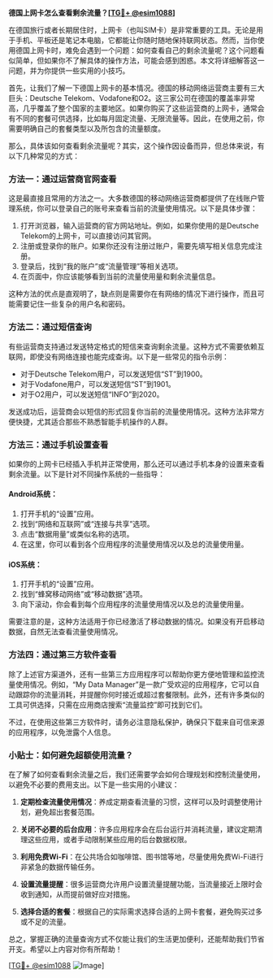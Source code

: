 **德国上网卡怎么查看剩余流量？[[TG💪+ @esim1088](https://t.me/s/esim1088)]**

在德国旅行或者长期居住时，上网卡（也叫SIM卡）是非常重要的工具。无论是用于手机、平板还是笔记本电脑，它都能让你随时随地保持联网状态。然而，当你使用德国上网卡时，难免会遇到一个问题：如何查看自己的剩余流量呢？这个问题看似简单，但如果你不了解具体的操作方法，可能会感到困惑。本文将详细解答这一问题，并为你提供一些实用的小技巧。

首先，让我们了解一下德国上网卡的基本情况。德国的移动网络运营商主要有三大巨头：Deutsche Telekom、Vodafone和O2。这三家公司在德国的覆盖率非常高，几乎覆盖了整个国家的主要地区。如果你购买了这些运营商的上网卡，通常会有不同的套餐可供选择，比如每月固定流量、无限流量等。因此，在使用之前，你需要明确自己的套餐类型以及所包含的流量额度。

那么，具体该如何查看剩余流量呢？其实，这个操作因设备而异，但总体来说，有以下几种常见的方式：

### 方法一：通过运营商官网查看

这是最直接且常用的方法之一。大多数德国的移动网络运营商都提供了在线账户管理系统，你可以登录自己的账号来查看当前的流量使用情况。以下是具体步骤：

1. 打开浏览器，输入运营商的官方网站地址。例如，如果你使用的是Deutsche Telekom的上网卡，可以直接访问其官网。
2. 注册或登录你的账户。如果你还没有注册过账户，需要先填写相关信息完成注册。
3. 登录后，找到“我的账户”或“流量管理”等相关选项。
4. 在页面中，你应该能够看到当前的流量使用量和剩余流量信息。

这种方法的优点是直观明了，缺点则是需要你在有网络的情况下进行操作，而且可能需要记住一些复杂的用户名和密码。

### 方法二：通过短信查询

有些运营商支持通过发送特定格式的短信来查询剩余流量。这种方式不需要依赖互联网，即使没有网络连接也能完成查询。以下是一些常见的指令示例：

- 对于Deutsche Telekom用户，可以发送短信“ST”到1900。
- 对于Vodafone用户，可以发送短信“ST”到1901。
- 对于O2用户，可以发送短信“INFO”到2020。

发送成功后，运营商会以短信的形式回复你当前的流量使用情况。这种方法非常方便快捷，尤其适合那些不熟悉智能手机操作的人群。

### 方法三：通过手机设置查看

如果你的上网卡已经插入手机并正常使用，那么还可以通过手机本身的设置来查看剩余流量。以下是针对不同操作系统的一些指导：

#### Android系统：
1. 打开手机的“设置”应用。
2. 找到“网络和互联网”或“连接与共享”选项。
3. 点击“数据用量”或类似名称的选项。
4. 在这里，你可以看到各个应用程序的流量使用情况以及总的流量使用量。

#### iOS系统：
1. 打开手机的“设置”应用。
2. 找到“蜂窝移动网络”或“移动数据”选项。
3. 向下滚动，你会看到每个应用程序的流量使用情况以及总的流量使用量。

需要注意的是，这种方法适用于你已经激活了移动数据的情况。如果没有开启移动数据，自然无法查看流量使用情况。

### 方法四：通过第三方软件查看

除了上述官方渠道外，还有一些第三方应用程序可以帮助你更方便地管理和监控流量使用情况。例如，“My Data Manager”是一款广受欢迎的应用程序，它可以自动跟踪你的流量消耗，并提醒你何时接近或超过套餐限制。此外，还有许多类似的工具可供选择，只需在应用商店搜索“流量监控”即可找到它们。

不过，在使用这些第三方软件时，请务必注意隐私保护，确保只下载来自可信来源的应用程序，以免泄露个人信息。

### 小贴士：如何避免超额使用流量？

在了解了如何查看剩余流量之后，我们还需要学会如何合理规划和控制流量使用，以避免不必要的费用支出。以下是一些实用的小建议：

1. **定期检查流量使用情况**：养成定期查看流量的习惯，这样可以及时调整使用计划，避免超出套餐范围。
   
2. **关闭不必要的后台应用**：许多应用程序会在后台运行并消耗流量，建议定期清理这些应用，或者手动限制某些应用的后台数据权限。

3. **利用免费Wi-Fi**：在公共场合如咖啡馆、图书馆等地，尽量使用免费Wi-Fi进行非紧急的数据传输任务。

4. **设置流量提醒**：很多运营商允许用户设置流量提醒功能，当流量接近上限时会收到通知，从而提前做好应对措施。

5. **选择合适的套餐**：根据自己的实际需求选择合适的上网卡套餐，避免购买过多或不足的流量。

总之，掌握正确的流量查询方式不仅能让我们的生活更加便利，还能帮助我们节省开支。希望以上内容对你有所帮助！

[[TG💪+ @esim1088](https://t.me/s/esim1088) ![Image](https://i.postimg.cc/4NQfJmqS/Snipaste-2025-05-13-00-14-12.png)]